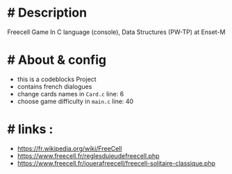 # \# Description

Freecell Game In C language (console), Data Structures (PW-TP) at Enset-M

# \# About & config
  
  - this is a codeblocks Project
  - contains french dialogues
  - change cards names in <code>Card.c</code>   line: 6
  - choose game difficulty in <code>main.c</code>   line: 40

# \# links : 
  - https://fr.wikipedia.org/wiki/FreeCell
  - https://www.freecell.fr/reglesdujeudefreecell.php
  - https://www.freecell.fr/jouerafreecell/freecell-solitaire-classique.php

